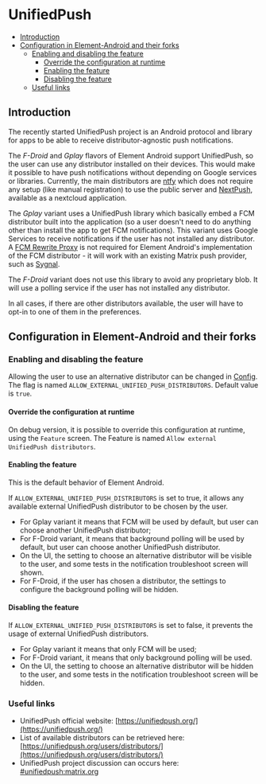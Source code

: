 # UnifiedPush

<!--- TOC -->

* [Introduction](#introduction)
* [Configuration in Element-Android and their forks](#configuration-in-element-android-and-their-forks)
  * [Enabling and disabling the feature](#enabling-and-disabling-the-feature)
    * [Override the configuration at runtime](#override-the-configuration-at-runtime)
    * [Enabling the feature](#enabling-the-feature)
    * [Disabling the feature](#disabling-the-feature)
  * [Useful links](#useful-links)

<!--- END -->

## Introduction

The recently started UnifiedPush project is an Android protocol and library for apps to be able to receive distributor-agnostic push notifications.

The *F-Droid* and *Gplay* flavors of Element Android support UnifiedPush, so the user can use any distributor installed on their devices. This would make it possible to have push notifications without depending on Google services or libraries. Currently, the main distributors are [ntfy](https://ntfy.sh) which does not require any setup (like manual registration) to use the public server and [NextPush](https://github.com/UP-NextPush/android), available as a nextcloud application.

The *Gplay* variant uses a UnifiedPush library which basically embed a FCM distributor built into the application (so a user doesn't need to do anything other than install the app to get FCM notifications). This variant uses Google Services to receive notifications if the user has not installed any distributor. A [FCM Rewrite Proxy](https://unifiedpush.org/developers/embedded_fcm/#fcm-rewrite-proxy) is not required for Element Android's implementation of the FCM distributor - it will work with an existing Matrix push provider, such as [Sygnal](https://github.com/matrix-org/sygnal).

The *F-Droid* variant does not use this library to avoid any proprietary blob. It will use a polling service if the user has not installed any distributor.

In all cases, if there are other distributors available, the user will have to opt-in to one of them in the preferences.

## Configuration in Element-Android and their forks

### Enabling and disabling the feature

Allowing the user to use an alternative distributor can be changed in [Config](../vector-config/src/main/java/dev.getzen.element/config/Config.kt). The flag is named `ALLOW_EXTERNAL_UNIFIED_PUSH_DISTRIBUTORS`. Default value is `true`.

#### Override the configuration at runtime

On debug version, it is possible to override this configuration at runtime, using the `Feature` screen. The Feature is named `Allow external UnifiedPush distributors`.

#### Enabling the feature

This is the default behavior of Element Android.

If `ALLOW_EXTERNAL_UNIFIED_PUSH_DISTRIBUTORS` is set to true, it allows any available external UnifiedPush distributor to be chosen by the user.
- For Gplay variant it means that FCM will be used by default, but user can choose another UnifiedPush distributor;
- For F-Droid variant, it means that background polling will be used by default, but user can choose another UnifiedPush distributor.
- On the UI, the setting to choose an alternative distributor will be visible to the user, and some tests in the notification troubleshoot screen will shown.
- For F-Droid, if the user has chosen a distributor, the settings to configure the background polling will be hidden.

#### Disabling the feature

If `ALLOW_EXTERNAL_UNIFIED_PUSH_DISTRIBUTORS` is set to false, it prevents the usage of external UnifiedPush distributors.
- For Gplay variant it means that only FCM will be used;
- For F-Droid variant, it means that only background polling will be used.
- On the UI, the setting to choose an alternative distributor will be hidden to the user, and some tests in the notification troubleshoot screen will be hidden.

### Useful links

- UnifiedPush official website: [https://unifiedpush.org/](https://unifiedpush.org/)
- List of available distributors can be retrieved here: [https://unifiedpush.org/users/distributors/](https://unifiedpush.org/users/distributors/)
- UnifiedPush project discussion can occurs here: [#unifiedpush:matrix.org](https://matrix.to/#/#unifiedpush:matrix.org)
